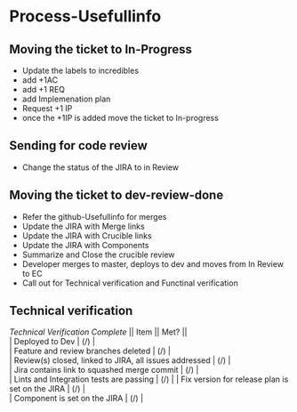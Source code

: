 # Process-Usefullinfo

## Moving the ticket to In-Progress
* Update the labels to incredibles
* add +1AC
* add +1 REQ
* add Implemenation plan
* Request +1 IP
* once the +1IP is added move the ticket to In-progress

## Sending for code review
* Change the status of the JIRA to in Review


## Moving the ticket to dev-review-done
* Refer the github-Usefullinfo for merges
* Update the JIRA with Merge links
* Update the JIRA with Crucible links
* Update the JIRA with Components
* Summarize and Close the crucible review
* Developer merges to master, deploys to dev and moves from In Review to EC
* Call out for Technical verification and Functinal verification


## Technical verification

*Technical Verification Complete*
|| Item || Met? ||  
| Deployed to Dev | (/) |  
| Feature and review branches deleted | (/) |  
| Review(s) closed, linked to JIRA, all issues addressed | (/) |  
| Jira contains link to squashed merge commit | (/) |  
| Lints and Integration tests are passing | (/) | 
| Fix version for release plan is set on the JIRA | (/) |  
| Component is set on the JIRA | (/) |  

